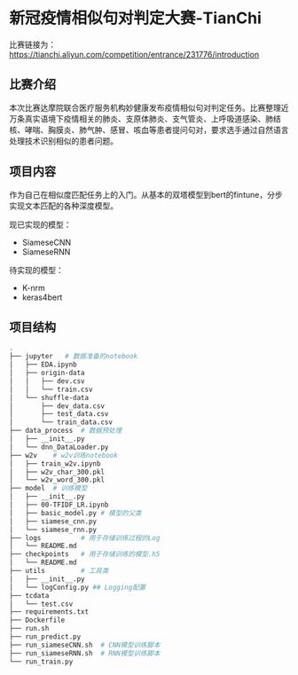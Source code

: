 #  新冠疫情相似句对判定大赛-TianChi

比赛链接为：https://tianchi.aliyun.com/competition/entrance/231776/introduction

## 比赛介绍

本次比赛达摩院联合医疗服务机构妙健康发布疫情相似句对判定任务。比赛整理近万条真实语境下疫情相关的肺炎、支原体肺炎、支气管炎、上呼吸道感染、肺结核、哮喘、胸膜炎、肺气肿、感冒、咳血等患者提问句对，要求选手通过自然语言处理技术识别相似的患者问题。

## 项目内容

作为自己在相似度匹配任务上的入门。从基本的双塔模型到bert的fintune，分步实现文本匹配的各种深度模型。

现已实现的模型：

- SiameseCNN
- SiameseRNN

待实现的模型：

- K-nrm
- keras4bert

## 项目结构

```bash
.
├── jupyter   # 数据准备的notebook
│   ├── EDA.ipynb
│   ├── origin-data
│   │   ├── dev.csv
│   │   └── train.csv
│   └── shuffle-data
│       ├── dev_data.csv
│       ├── test_data.csv
│       └── train_data.csv
├── data_process  # 数据预处理
│   ├── __init__.py
│   └── dnn_DataLoader.py
├── w2v    # w2v训练notebook      
│   ├── train_w2v.ipynb
│   ├── w2v_char_300.pkl
│   └── w2v_word_300.pkl
├── model  # 训练模型
│   ├── __init__.py
│   ├── 00-TFIDF_LR.ipynb
│   ├── basic_model.py # 模型的父类
│   ├── siamese_cnn.py
│   └── siamese_rnn.py
├── logs          # 用于存储训练过程的Log
│   └── README.md
├── checkpoints   # 用于存储训练的模型.h5
│   └── README.md
├── utils         # 工具类
│   ├── __init__.py
│   └── logConfig.py ## Logging配置
├── tcdata
│   └── test.csv
├── requirements.txt
├── Dockerfile
├── run.sh  
├── run_predict.py
├── run_siameseCNN.sh  # CNN模型训练脚本
├── run_siameseRNN.sh  # RNN模型训练脚本
└── run_train.py
```

